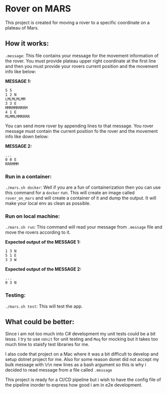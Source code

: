 # Rover on MARS
This project is created for moving a rover to a specific coordinate on a plateau of Mars.

## How it works:
`.message`: This file contains your message for the movement information of the rover. You must provide plateau upper right coordinate at the first line and then you must provide your rovers current position and the movement info like below:

**MESSAGE 1:**
```
5 5
1 2 N
LMLMLMLMM
3 3 E
MMRMMRMRRM
4 1 E
MLMMLMMRRRR
```

You can send more rover by appending lines  to that message. You rover message must contain the current position fo the rover and the movement info like down below:

**MESSAGE 2:**
```
...
0 0 E
RRRMMM
```

### Run in a container:
`./mars.sh docker`: Well if you are a fun of containerization then you can use this command for a `docker` run. This will create an image called `rover_on_mars` and will create a container of it and dump the output. It will make your local env as clean as possible.

### Run on local machine:
`./mars.sh run`: This command will read your message from `.message` file and move the rovers according to it.

**Expected output of the MESSAGE 1:**
```
1 3 N
5 1 E
3 3 W
```

**Expected output of the MESSAGE 2:**
```
...
0 3 N
```

### Testing:
`./mars.sh test`: This will test the app.

## What could be better:
Since i am not too much into C# development my unit tests could be a bit lesss. I try to use `nUnit` for unit testing and `Moq` for mocking but it takes too much time to staisfy test libraries for me.

I also code that project on a Mac where it was a bit difficult to develop and setup dotnet project for me. Also for some reason donet did not accept my bulk message with \r\n new lines as a bash argument so this is why i decided to read message from a file called `.message`

This project is ready for a CI/CD pipeline but i wish to have the config file of the pipeline inorder to express how good i am in e2e development.